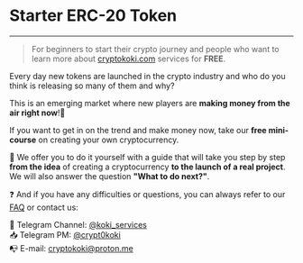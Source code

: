 # Starter ERC-20 Token
---

> For beginners to start their crypto journey and people who want to learn more about [cryptokoki.com](https://cryptokoki.com/) services for **FREE**.

Every day new tokens are launched in the crypto industry and who do you think is releasing so many of them and why?

This is an emerging market where new players are **making money from the air right now**!💸

If you want to get in on the trend and make money now, take our **free mini-course** on creating your own cryptocurrency.

🤝 We offer you to do it yourself with a guide that will take you step by step **from the idea** of creating a cryptocurrency **to the launch of a real project**. We will also answer the question **"What to do next?"**.

❓ And if you have any difficulties or questions, you can always refer to our [FAQ](https://cryptokoki.com/faq.html) or contact us:

📯 Telegram Channel: [@koki_services](https://t.me/koki_services)<br>
📥 Telegram PM: [@crypt0koki](https://t.me/crypt0koki)<br>
📭 E-mail: cryptokoki@proton.me<br>
